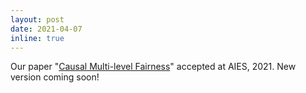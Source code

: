 ```yaml
---
layout: post
date: 2021-04-07
inline: true
---
```


Our paper "[Causal Multi-level Fairness](https://arxiv.org/abs/2010.07343)" accepted at AIES, 2021. New version coming soon! 
